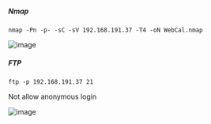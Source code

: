 ##### Nmap 

```
nmap -Pn -p- -sC -sV 192.168.191.37 -T4 -oN WebCal.nmap
```

![image](https://github.com/tedchen0001/OSCP-Notes/blob/master/Off_Sec_PG/Pic/WebCal/WebCal%202021-06-24%20213757.png)

##### FTP

```
ftp -p 192.168.191.37 21 
```

Not allow anonymous login

![image](https://github.com/tedchen0001/OSCP-Notes/blob/master/Off_Sec_PG/Pic/WebCal/WebCal%202021-06-24%20233404.png)
